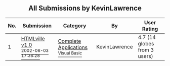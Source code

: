 ﻿<div align="center">

## All Submissions by KevinLawrence

</div>

No.  | Submission | Category | By   | User Rating
---- | ---------- | -------- | ---- | -----------
1 | [HTMLville v1\.0<br /><sup>2002-06-03 17:36:28</sup>](https://github.com/Planet-Source-Code/kevinlawrence-htmlville-v1-0__1-35444) | [Complete Applications<br /><sup>Visual Basic</sup>](../ByCategory/complete-applications__1-27.md) | KevinLawrence | 4.7 (14 globes from 3 users)
